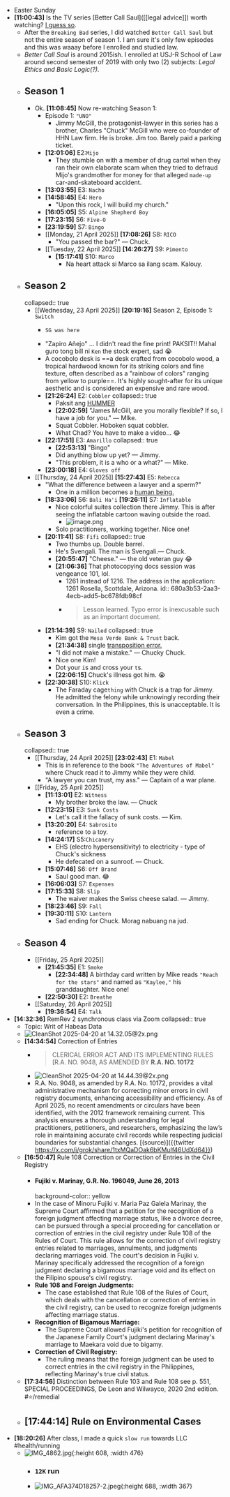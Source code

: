 - Easter Sunday
- **[11:00:43]** Is the TV series [Better Call Saul]([[legal advice]]) worth watching? [I guess so](https://grok.com/share/c2hhcmQtMg%3D%3D_4ab9972e-2613-4917-8449-85b49e9738df).
	- After the `Breaking Bad` series, I did watched `Better Call Saul` but not the entire season of season 1. I am sure it's only few episodes and this was waaay before I enrolled and studied law.
	- *Better Call Saul* is around 2015ish. I enrolled at USJ-R School of Law around second semester of 2019 with only two (2) subjects: *Legal Ethics and Basic Logic(?).*
	- ## Season 1
		- Ok. **[11:08:45]** Now re-watching Season 1:
			- Episode 1: `"UNO"`
				- Jimmy McGill, the protagonist-lawyer in this series has a brother, Charles "Chuck" McGill who were co-founder of HHN Law firm. He is broke. Jim too. Barely paid a parking ticket.
			- **[12:01:06]** E2:`Mijo`
				- They stumble on with a member of drug cartel when they ran their own elaborate scam when they tried to defraud Mijo's grandmother for money for that alleged `made-up` car-and-skateboard accident.
			- **[13:03:55]** E3: `Nacho`
			- **[14:58:45]** E4: `Hero`
				- "Upon this rock, I will build my church."
			- **[16:05:05]** S5: `Alpine Shepherd Boy`
			- **[17:23:15]** S6: `Five-O`
			- **[23:19:59]** S7: `Bingo`
			- [[Monday, 21 April 2025]] **[17:08:26]** S8: `RICO`
				- "You passed the bar?" — Chuck.
			- [[Tuesday, 22 April 2025]] **[14:26:27]** S9: `Pimento`
				- **[15:17:41]** S10: `Marco`
					- Na heart attack si Marco sa ilang scam. Kalouy.
	- ## Season 2
	  collapsed:: true
		- [[Wednesday, 23 April 2025]] **[20:19:16]** Season 2, Episode 1: `Switch`
			- ```clojure
			  SG was here
			  ```
			- "Zapiro Añejo" … I didn't read the fine print! PAKSIT!! Mahal guro tong bill ni `Ken` the stock expert, sad 😭
			- A cocobolo desk is ==a desk crafted from cocobolo wood, a tropical hardwood known for its striking colors and fine texture, often described as a "rainbow of colors" ranging from yellow to purple==. It's highly sought-after for its unique aesthetic and is considered an expensive and rare wood.
			- **[21:26:24]** E2: `Cobbler`
			  collapsed:: true
				- Paksit ang [HUMMER](https://en.wikipedia.org/wiki/Hummer)
				- **[22:02:59]** "James McGill, are you morally flexible? If so, I have a job for you." — MIke.
				- Squat Cobbler. Hoboken squat cobbler.
				- What Chad? You have to make a video… 😂
			- **[22:17:51]** E3: `Amarillo`
			  collapsed:: true
				- **[22:53:13]** "Bingo"
				- Did anything blow up yet? — Jimmy.
				- "This problem, it is a who or a what?" — Mike.
			- **[23:00:18]** E4: `Gloves off`
		- [[Thursday, 24 April 2025]] **[15:27:43]** E5: `Rebecca`
			- "What the difference between a lawyer and a sperm?"
				- One in a million becomes a [human being.](https://poe.com/s/LIXKvrezeSjlfJ1oN4rl)
			- **[18:33:06]** S6: `Bali Ha'i`
			  **[19:26:11]** S7: `Inflatable`
				- Nice colorful suites collection there Jimmy. This is after seeing the inflatable cartoon waving outside the road.
					- ![image.png](../assets/image_1745496856183_0.png)
				- Solo practitioners, working together. Nice one!
			- **[20:11:41]** S8: `Fifi`
			  collapsed:: true
				- Two thumbs up. Double barrel.
				- He's Svengali. The man is Svengali.— Chuck.
				- **[20:55:47]** "Cheese." — the old veteran guy 😂
				- **[21:06:36]** That photocopying docs session was vengeance 101, lol.
					- 1261 instead of 1216. The address in the application: 1261 Rosella, Scottdale, Arizona.
					  id:: 680a3b53-2aa3-4ecb-add5-bc678fdb98cf
					- > Lesson learned. Typo error is inexcusable such as an important document.
			- **[21:14:39]** S9: `Nailed`
			  collapsed:: true
				- Kim got the `Mesa Verde Bank & Trust` back.
				- **[21:34:38]** single [transposition error.](((680a3b53-2aa3-4ecb-add5-bc678fdb98cf)))
				- "I did not make a mistake." — Chucky Chuck.
				- Nice one Kim!
				- Dot your `i`s and cross your `t`s.
				- **[22:06:15]** Chuck's illness got him. 😭
			- **[22:30:38]** S10: `Klick`
				- The Faraday cage`thing` with Chuck is a trap for Jimmy. He admitted the felony while unknowingly recording their conversation. In the Philippines, this is unacceptable. It is even a crime.
	- ## Season 3
	  collapsed:: true
		- [[Thursday, 24 April 2025]] **[23:02:43]** E1: `Mabel`
			- This is in reference to the book `"The Adventures of Mabel"` where Chuck read it to Jimmy while they were child.
			- "A lawyer you can trust, my ass." — Captain of a war plane.
		- [[Friday, 25 April 2025]]
			- **[11:13:01]** E2: `Witness`
				- My brother broke the law.  — Chuck
			- **[12:23:15]** E3: `Sunk Costs`
				- Let's call it the fallacy of sunk costs. — Kim.
			- **[13:20:20]** E4: `Sabrosito`
				- reference to a toy.
			- **[14:24:17]** S5:`Chicanery`
				- EHS (electro hypersensitivity) to electricity - type of Chuck's sickness
				- He defecated on a sunroof.  — Chuck.
			- **[15:07:46]** S6: `Off Brand`
				- Saul good man. 😂
			- **[16:06:03]** S7: `Expenses`
			- **[17:15:33]** S8: `Slip`
				- The waiver makes the Swiss cheese salad. — Jimmy.
			- **[18:23:46]** S9: `Fall`
			- **[19:30:11]** S10: `Lantern`
				- Sad ending for Chuck. Morag nabuang na jud.
	- ## Season 4
		- [[Friday, 25 April 2025]]
			- **[21:45:35]** E1: `Smoke`
				- **[22:34:48]** A birthday card written by Mike reads `"Reach for the stars"` and named as `"Kaylee,"` his granddaughter. Nice one!
			- **[22:50:30]** E2: `Breathe`
		- [[Saturday, 26 April 2025]]
			- **[19:36:54]** E4: `Talk`
- **[14:32:36]** RemRev 2 synchronous class via Zoom
  collapsed:: true
	- Topic: Writ of Habeas Data
	- ![CleanShot 2025-04-20 at 14.32.05@2x.png](../assets/CleanShot_2025-04-20_at_14.32.05@2x_1745130804436_0.png)
	- **[14:34:54]** Correction of Entries
		- > CLERICAL ERROR ACT AND ITS IMPLEMENTING RULES [R.A. NO. 9048, AS AMENDED BY **R.A. NO. 10172**
		- ![CleanShot 2025-04-20 at 14.44.39@2x.png](../assets/CleanShot_2025-04-20_at_14.44.39@2x_1745131492700_0.png)
		- R.A. No. 9048, as amended by R.A. No. 10172, provides a vital administrative mechanism for correcting minor errors in civil registry documents, enhancing accessibility and efficiency. As of April 2025, no recent amendments or circulars have been identified, with the 2012 framework remaining current. This analysis ensures a thorough understanding for legal practitioners, petitioners, and researchers, emphasizing the law’s role in maintaining accurate civil records while respecting judicial boundaries for substantial changes. [(source)]({{twitter https://x.com/i/grok/share/1txMQaDOak6bKMulf46UdXd64}})
	- **[16:50:47]** Rule 108 Correction or Correction of Entries in the Civil Registry
		- #### Fujiki v. Marinay, G.R. No. 196049, June 26, 2013
		  background-color:: yellow
		- In the case of Minoru Fujiki v. Maria Paz Galela Marinay, the Supreme Court affirmed that a petition for the recognition of a foreign judgment affecting marriage status, like a divorce decree, can be pursued through a special proceeding for cancellation or correction of entries in the civil registry under Rule 108 of the Rules of Court. This rule allows for the correction of civil registry entries related to marriages, annulments, and judgments declaring marriages void. The court's decision in Fujiki v. Marinay specifically addressed the recognition of a foreign judgment declaring a bigamous marriage void and its effect on the Filipino spouse's civil registry.
		- **Rule 108 and Foreign Judgments:**
			- The case established that Rule 108 of the Rules of Court, which deals with the cancellation or correction of entries in the civil registry, can be used to recognize foreign judgments affecting marriage status.
		- **Recognition of Bigamous Marriage:**
			- The Supreme Court allowed Fujiki's petition for recognition of the Japanese Family Court's judgment declaring Marinay's marriage to Maekara void due to bigamy.
		- **Correction of Civil Registry:**
			- The ruling means that the foreign judgment can be used to correct entries in the civil registry in the Philippines, reflecting Marinay's true civil status.
	- **[17:34:56]** Distinction between Rule 103 and Rule 108 see p. 551, SPECIAL PROCEEDINGS, De Leon and Wilwayco, 2020 2nd edition. #⭐️/remedial
	- **[17:44:14]** Rule on Environmental Cases
		-
- **[18:20:26]** After class, I made a quick `slow run` towards LLC #health/running
	- ![IMG_4862.jpg](../assets/IMG_4862_1745283442840_0.jpg){:height 608, :width 476}
		- ### `12K` run
		- ![IMG_AFA374D18257-2.jpeg](../assets/IMG_AFA374D18257-2_1745283659766_0.jpeg){:height 688, :width 367}
